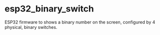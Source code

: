 # esp32_binary_switch
ESP32 firmware to shows a binary number on the screen, configured by 4 physical, binary switches.
